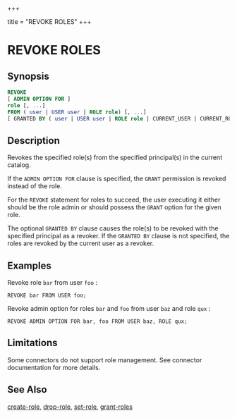 +++

title = "REVOKE ROLES"
+++

REVOKE ROLES
============

Synopsis
--------

``` sql
REVOKE
[ ADMIN OPTION FOR ]
role [, ...]
FROM ( user | USER user | ROLE role) [, ...]
[ GRANTED BY ( user | USER user | ROLE role | CURRENT_USER | CURRENT_ROLE ) ]
```

Description
-----------

Revokes the specified role(s) from the specified principal(s) in the current catalog.

If the `ADMIN OPTION FOR` clause is specified, the `GRANT` permission is revoked instead of the role.

For the `REVOKE` statement for roles to succeed, the user executing it either should be the role admin or should possess the `GRANT` option for the given role.

The optional `GRANTED BY` clause causes the role(s) to be revoked with the specified principal as a revoker. If the `GRANTED BY` clause is not specified, the roles are revoked by the current user as a revoker.

Examples
--------

Revoke role `bar` from user `foo` :

    REVOKE bar FROM USER foo;

Revoke admin option for roles `bar` and `foo` from user `baz` and role `qux` :

    REVOKE ADMIN OPTION FOR bar, foo FROM USER baz, ROLE qux;

Limitations
-----------

Some connectors do not support role management. See connector documentation for more details.

See Also
--------

[create-role](./create-role.html), [drop-role](./drop-role.html), [set-role](./set-role.html), [grant-roles](./grant-roles.html)
